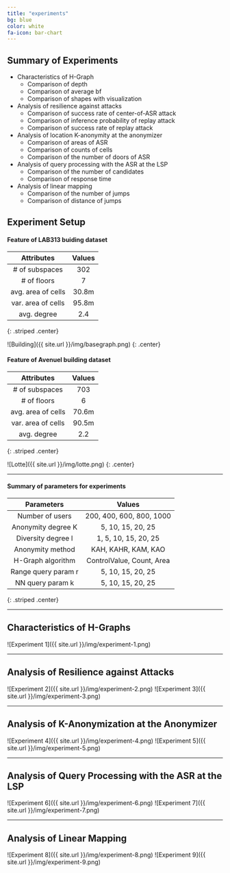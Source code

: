 ```yaml
---
title: "experiments"
bg: blue
color: white
fa-icon: bar-chart
---
```



## Summary of Experiments

- Characteristics of H-Graph
  - Comparison of depth
  - Comparison of average bf
  - Comparison of shapes with visualization
- Analysis of resilience against attacks
  - Comparison of success rate of center-of-ASR attack
  - Comparison of inference probability of replay attack
  - Comparison of success rate of replay attack
- Analysis of location K-anonymity at the anonymizer
  - Comparison of areas of ASR
  - Comparison of counts of cells
  - Comparison of the number of doors of ASR
- Analysis of query processing with the ASR at the LSP
  - Comparison of the number of candidates
  - Comparison of response time
- Analysis of linear mapping
  - Comparison of the number of jumps
  - Comparison of distance of jumps


## Experiment Setup

#### **Feature of LAB313 buiding dataset**

|     Attributes     | Values |
|:------------------:|:------:|
| # of subspaces     |   302  |
| # of floors        |    7   |
| avg. area of cells |  30.8m |
| var. area of cells |  95.8m |
| avg. degree        |   2.4  |
{: .striped .center}

![Building]({{ site.url }}/img/basegraph.png)
{: .center}

#### **Feature of Avenuel building dataset**

|     Attributes     | Values |
|:------------------:|:------:|
| # of subspaces     |   703  |
| # of floors        |    6   |
| avg. area of cells |  70.6m |
| var. area of cells |  90.5m |
| avg. degree        |   2.2  |
{: .striped .center}


![Lotte]({{ site.url }}/img/lotte.png)
{: .center}

-------------------------

#### **Summary of parameters for experiments**

|      Parameters     |           Values          |
|:-------------------:|:-------------------------:|
| Number of users     |  200, 400, 600, 800, 1000 |
| Anonymity degree K  |     5, 10, 15, 20, 25     |
| Diversity degree l  |    1, 5, 10, 15, 20, 25   |
| Anonymity method    |    KAH, KAHR, KAM, KAO    |
| H-Graph algorithm   | ControlValue, Count, Area |
| Range query param r |     5, 10, 15, 20, 25     |
| NN query param k    |     5, 10, 15, 20, 25     |
{: .striped .center}

-------------------------


## Characteristics of H-Graphs

![Experiment 1]({{ site.url }}/img/experiment-1.png)

-------------------------


## Analysis of Resilience against Attacks

![Experiment 2]({{ site.url }}/img/experiment-2.png)
![Experiment 3]({{ site.url }}/img/experiment-3.png)

-------------------------

## Analysis of K-Anonymization at the Anonymizer


![Experiment 4]({{ site.url }}/img/experiment-4.png)
![Experiment 5]({{ site.url }}/img/experiment-5.png)

---

## Analysis of Query Processing with the ASR at the LSP

![Experiment 6]({{ site.url }}/img/experiment-6.png)
![Experiment 7]({{ site.url }}/img/experiment-7.png)

---

## Analysis of Linear Mapping

![Experiment 8]({{ site.url }}/img/experiment-8.png)
![Experiment 9]({{ site.url }}/img/experiment-9.png)






